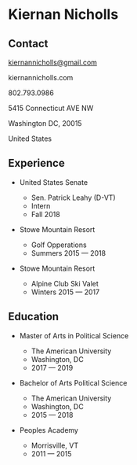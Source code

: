 # Kiernan Nicholls

## Contact

kiernannicholls@gmail.com

kiernannicholls.com

802.793.0986

5415 Connecticut AVE NW

Washington DC, 20015

United States

## Experience

* United States Senate
  - Sen. Patrick Leahy (D-VT)
  - Intern
  - Fall 2018

* Stowe Mountain Resort
  - Golf Opperations
  - Summers 2015 — 2018

* Stowe Mountain Resort
  - Alpine Club Ski Valet
  - Winters 2015 — 2017


## Education

* Master of Arts in Political Science
  - The American University
  - Washington, DC
  - 2017 — 2019

* Bachelor of Arts Political Science
  - The American University
  - Washington, DC
  - 2015 — 2018

* Peoples Academy
  - Morrisville, VT
  - 2011 — 2015
